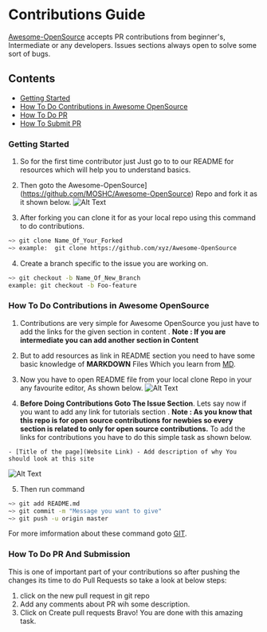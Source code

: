 # Contributions Guide
[Awesome-OpenSource](https://github.com/MOSHC/Awesome-OpenSource) accepts PR contributions from beginner's, Intermediate or any developers.
Issues sections always open to solve some sort of bugs.

## Contents
   * [Getting Started](#Getting-Started) 
   * [How To Do Contributions in Awesome OpenSource](#How-To-Do-Contributions-in-Awesome-OpenSource)
   * [How To Do PR](#How-To-Do-PR)
   * [How To Submit PR](#How-To-Submit-PR)

### Getting Started
1. So for the first time contributor just Just go to to our README for resources which will help you to understand basics.
2. Then goto the Awesome-OpenSource](https://github.com/MOSHC/Awesome-OpenSource) Repo and fork it as it shown below.
![Alt Text](https://dev-to-uploads.s3.amazonaws.com/i/9csji4wy5xyo9mlilr4t.png)

3. After forking you can clone it for as your local repo using this command to do contributions.
```bash
~> git clone Name_Of_Your_Forked
~> example:  git clone https://github.com/xyz/Awesome-OpenSource
``` 
4. Create a branch specific to the issue you are working on.
```bash
~> git checkout -b Name_Of_New_Branch
example: git checkout -b Foo-feature
```
### How To Do Contributions in Awesome OpenSource
1. Contributions are very simple for Awesome OpenSource you just have to add the links for the given section in content .
**Note : If you are intermediate you can add another section in Content**
2. But to add resources as link in README section you need to have some basic knowledge of **MARKDOWN** Files Which you learn from [MD](https://markdown-guide.readthedocs.io/en/latest/basics.html).

3. Now you have to open README file from your local clone Repo in your any favourite editor, As shown below.
![Alt Text](https://dev-to-uploads.s3.amazonaws.com/i/0pjqmp1hengv6z4mp81q.png)

4. **Before Doing Contributions Goto The Issue Section**.
Lets say now if you want to add any link for tutorials section .
**Note : As you know that this repo is for open source contributions for newbies so every section is related to only for open source contributions.** 
To add the links for contributions you have to do this simple task as shown below.
```
- [Title of the page](Website Link) - Add description of why You should look at this site
```
![Alt Text](https://dev-to-uploads.s3.amazonaws.com/i/t2irqxfkx267ffpkkagg.png)

5.  Then run command
```bash
~> git add README.md
~> git commit -m "Message you want to give"
~> git push -u origin master
```
For more imformation about these command goto [GIT](https://git-scm.com/docs/git).

### How To Do PR And Submission
This is one of important part of your contributions so after pushing the changes its time to do Pull Requests so take a look at below steps:
1. click on the new pull request in git repo
2. Add any comments about PR wih some description.
3. Click on Create pull requests
Bravo! You are done with this amazing task. 